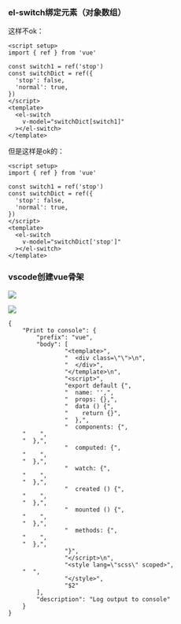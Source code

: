 ### el-switch绑定元素（对象数组）

这样不ok：
```vue
<script setup>
import { ref } from 'vue'

const switch1 = ref('stop')
const switchDict = ref({
  'stop': false,
  'normal': true,
})
</script>
<template>
  <el-switch
    v-model="switchDict[switch1]"
  ></el-switch>
</template>
```

但是这样是ok的：
```vue
<script setup>
import { ref } from 'vue'

const switch1 = ref('stop')
const switchDict = ref({
  'stop': false,
  'normal': true,
})
</script>
<template>
  <el-switch
    v-model="switchDict['stop']"
  ></el-switch>
</template>
```

### vscode创建vue骨架

![](https://cdn.nlark.com/yuque/0/2023/png/34824000/1697534322861-5feff06b-261a-4dd2-9f00-c52e5bda4638.png)

![](https://cdn.nlark.com/yuque/0/2023/png/34824000/1697534345836-9ae1d5f9-4101-4aa2-879d-abd807887c6a.png)

```
{    
	"Print to console": {
		"prefix": "vue",
		"body": [
				"<template>",
				"  <div class=\"\">\n",
				"  </div>",
				"</template>\n",
				"<script>",
				"export default {",
				"  name: '',",
				"  props: {},",
				"  data () {",
				"    return {}",
				"  },",
				"  components: {",
	"    ",	
	"  },",
				"  computed: {",
	"    ",	
	"  },",
				"  watch: {",
	"    ",
	"  },",
				"  created () {",
	"    ",
	"  },",
				"  mounted () {",
	"    ",	
	"  },",
				"  methods: {",
	"    ",	
	"  },",
				"}",
				"</script>\n",
				"<style lang=\"scss\" scoped>",
	"  ",
				"</style>",
				"$2"
		],
		"description": "Log output to console"
	}
}
```
